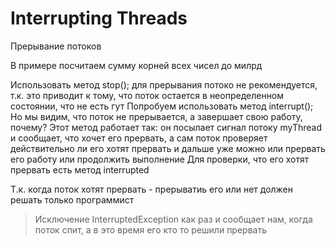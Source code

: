# Interrupting Threads

Прерывание потоков

В примере посчитаем сумму корней всех чисел до милрд

Использовать метод stop(); для прерывания потоко не рекомендуется, т.к. это приводит к тому, что поток остается в неопределенном состоянии, что не есть гут
Попробуем использовать метод interrupt();
Но мы видим, что поток не прерывается, а завершает свою работу, почему?
Этот метод работает так:
он посылает сигнал потоку myThread и сообщает, что хочет его прервать, а сам поток проверяет действительно ли его хотят прервать и дальше уже можно или прервать его работу  или продолжить выполнение
Для проверки, что его хотят прервать есть метод interrupted

Т.к. когда поток хотят прервать - прерыватиь его или нет должен решать только программист

> Исключение InterruptedException как раз и сообщает нам, когда поток спит, а в это время его кто то решили прервать




